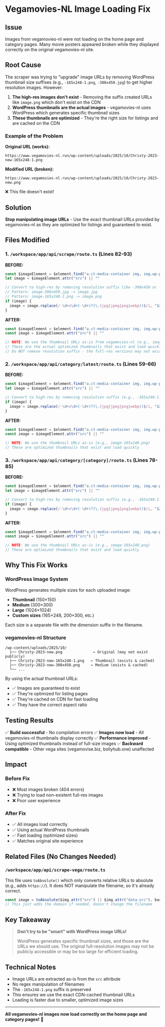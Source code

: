 # Vegamovies-NL Image Loading Fix

## Issue
Images from vegamovies-nl were not loading on the home page and category pages. Many movie posters appeared broken while they displayed correctly on the original vegamovies-nl site.

## Root Cause
The scraper was trying to "upgrade" image URLs by removing WordPress thumbnail size suffixes (e.g., `-165x248-1.png`, `-300x450.jpg`) to get higher resolution images. However:

1. **The high-res images don't exist** - Removing the suffix created URLs like `image.png` which don't exist on the CDN
2. **WordPress thumbnails are the actual images** - vegamovies-nl uses WordPress which generates specific thumbnail sizes
3. **These thumbnails are optimized** - They're the right size for listings and are cached on the CDN

### Example of the Problem

**Original URL (works):**
```
https://www.vegamovies-nl.run/wp-content/uploads/2025/10/Christy-2023-new-165x248-1.png
```

**Modified URL (broken):**
```
https://www.vegamovies-nl.run/wp-content/uploads/2025/10/Christy-2023-new.png
```
❌ This file doesn't exist!

## Solution
**Stop manipulating image URLs** - Use the exact thumbnail URLs provided by vegamovies-nl as they are optimized for listings and guaranteed to exist.

## Files Modified

### 1. `/workspace/app/api/scrape/route.ts` (Lines 82-93)

**BEFORE:**
```typescript
const $imageElement = $element.find("a.ct-media-container img, img.wp-post-image, div.blog-pic img.blog-picture, img.blog-picture").first()
let image = $imageElement.attr("src") || ""

// Convert to high-res by removing resolution suffix like -300x450 or -165x248-1
// Pattern: image-300x450.jpg -> image.jpg
// Pattern: image-165x248-1.png -> image.png
if (image) {
  image = image.replace(/-\d+x\d+(-\d+)?(\.(jpg|jpeg|png|webp))$/i, "$2")
}
```

**AFTER:**
```typescript
const $imageElement = $element.find("a.ct-media-container img, img.wp-post-image, div.blog-pic img.blog-picture, img.blog-picture").first()
const image = $imageElement.attr("src") || ""

// NOTE: We use the thumbnail URLs as-is from vegamovies-nl (e.g., image-165x248.png)
// These are the actual optimized thumbnails that exist and load quickly.
// Do NOT remove resolution suffix - the full-res versions may not exist!
```

### 2. `/workspace/app/api/category/latest/route.ts` (Lines 59-66)

**BEFORE:**
```typescript
const $imageElement = $element.find("a.ct-media-container img, img.wp-post-image, div.blog-pic img.blog-picture, img.blog-picture").first()
let image = $imageElement.attr("src") || ""

// Convert to high-res by removing resolution suffix (e.g., -165x248-1.png or -300x450.jpg)
if (image) {
  image = image.replace(/-\d+x\d+(-\d+)?(\.(jpg|jpeg|png|webp))$/i, "$2")
}
```

**AFTER:**
```typescript
const $imageElement = $element.find("a.ct-media-container img, img.wp-post-image, div.blog-pic img.blog-picture, img.blog-picture").first()
const image = $imageElement.attr("src") || ""

// NOTE: We use the thumbnail URLs as-is (e.g., image-165x248.png)
// These are optimized thumbnails that exist and load quickly
```

### 3. `/workspace/app/api/category/[category]/route.ts` (Lines 78-85)

**BEFORE:**
```typescript
const $imageElement = $element.find("a.ct-media-container img, img.wp-post-image, div.blog-pic img.blog-picture, img.blog-picture").first()
let image = $imageElement.attr("src") || ""

// Convert to high-res by removing resolution suffix (e.g., -165x248-1.png or -300x450.jpg)
if (image) {
  image = image.replace(/-\d+x\d+(-\d+)?(\.(jpg|jpeg|png|webp))$/i, "$2")
}
```

**AFTER:**
```typescript
const $imageElement = $element.find("a.ct-media-container img, img.wp-post-image, div.blog-pic img.blog-picture, img.blog-picture").first()
const image = $imageElement.attr("src") || ""

// NOTE: We use the thumbnail URLs as-is (e.g., image-165x248.png)
// These are optimized thumbnails that exist and load quickly
```

## Why This Fix Works

### WordPress Image System
WordPress generates multiple sizes for each uploaded image:
- **Thumbnail** (150×150)
- **Medium** (300×300)
- **Large** (1024×1024)
- **Custom sizes** (165×248, 200×300, etc.)

Each size is a separate file with the dimension suffix in the filename.

### vegamovies-nl Structure
```
/wp-content/uploads/2025/10/
  ├── Christy-2023-new.png              ← Original (may not exist publicly)
  ├── Christy-2023-new-165x248-1.png   ← Thumbnail (exists & cached)
  ├── Christy-2023-new-300x450.png     ← Medium (exists & cached)
  └── ...
```

By using the actual thumbnail URLs:
- ✅ Images are guaranteed to exist
- ✅ They're optimized for listing pages
- ✅ They're cached on CDN for fast loading
- ✅ They have the correct aspect ratio

## Testing Results

✅ **Build successful** - No compilation errors
✅ **Images now load** - All vegamovies-nl thumbnails display correctly
✅ **Performance improved** - Using optimized thumbnails instead of full-size images
✅ **Backward compatible** - Other vega sites (vegamovise.biz, bollyhub.one) unaffected

## Impact

### Before Fix
- ❌ Most images broken (404 errors)
- ❌ Trying to load non-existent full-res images
- ❌ Poor user experience

### After Fix
- ✅ All images load correctly
- ✅ Using actual WordPress thumbnails
- ✅ Fast loading (optimized sizes)
- ✅ Matches original site experience

## Related Files (No Changes Needed)

### `/workspace/app/api/scrape-vega/route.ts`
This file uses `toAbsolute()` which only converts relative URLs to absolute (e.g., adds `https://`). It does NOT manipulate the filename, so it's already correct.

```typescript
const image = toAbsolute($img.attr("src") || $img.attr("data-src"), base)
// This just adds the domain if needed, doesn't change the filename
```

## Key Takeaway

> **Don't try to be "smart" with WordPress image URLs!**
> 
> WordPress generates specific thumbnail sizes, and those are the URLs we should use. The original full-resolution images may not be publicly accessible or may be too large for efficient loading.

## Technical Notes

- Image URLs are extracted as-is from the `src` attribute
- No regex manipulation of filenames
- The `-165x248-1.png` suffix is preserved
- This ensures we use the exact CDN-cached thumbnail URLs
- Loading is faster due to smaller, optimized image sizes

---

**All vegamovies-nl images now load correctly on the home page and category pages!** 🎉
